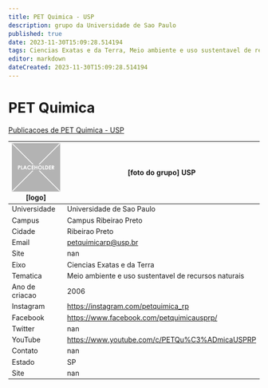 ```yaml
---
title: PET Quimica - USP
description: grupo da Universidade de Sao Paulo
published: true
date: 2023-11-30T15:09:28.514194
tags: Ciencias Exatas e da Terra, Meio ambiente e uso sustentavel de recursos naturais
editor: markdown
dateCreated: 2023-11-30T15:09:28.514194
---
```


# PET Quimica

[Publicacoes de PET Quimica - USP](/atividade/188PETQuimicaUSP/feed.md)

| ![placeholder.png](/placeholder.png) [logo] | [foto do grupo] USP         |
| ------------------------------------------- | ------------------------------------------------- |
| Universidade                                | Universidade de Sao Paulo      |
| Campus                                      | Campus Ribeirao Preto            |
| Cidade                                      | Ribeirao Preto             |
| Email                                       | petquimicarp@usp.br             |
| Site                                        | nan              |
| Eixo                                        | Ciencias Exatas e da Terra              |
| Tematica                                    | Meio ambiente e uso sustentavel de recursos naturais          |
| Ano de criacao                              | 2006        |
| Instagram                                   | https://instagram.com/petquimica_rp         |
| Facebook                                    | https://www.facebook.com/petquimicausprp/          |
| Twitter                                     | nan           |
| YouTube                                     | https://www.youtube.com/c/PETQu%C3%ADmicaUSPRP           |
| Contato                                     | nan         |
| Estado                                      |  SP            |
| Site                                        | nan |

